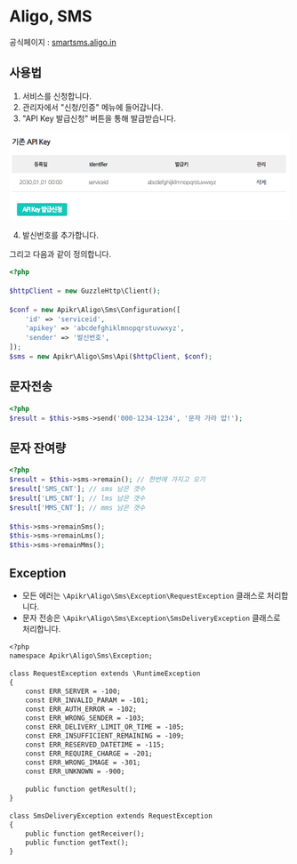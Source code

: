 Aligo, SMS
================

공식페이지 : [smartsms.aligo.in](https://smartsms.aligo.in/main.html)

## 사용법

1. 서비스를 신청합니다.
2. 관리자에서 "신청/인증" 메뉴에 들어갑니다.
3. "API Key 발급신청" 버튼을 통해 발급받습니다.

![sample](./static/example1.png)

4. 발신번호를 추가합니다.

그리고 다음과 같이 정의합니다.

```php
<?php

$httpClient = new GuzzleHttp\Client();

$conf = new Apikr\Aligo\Sms\Configuration([
    'id' => 'serviceid',
    'apikey' => 'abcdefghiklmnopqrstuvwxyz',
    'sender' => '발신번호',
]);
$sms = new Apikr\Aligo\Sms\Api($httpClient, $conf);
```

## 문자전송

```php
<?php
$result = $this->sms->send('000-1234-1234', '문자 가라 얍!');
```

## 문자 잔여량

```php
<?php
$result = $this->sms->remain(); // 한번에 가지고 오기
$result['SMS_CNT']; // sms 남은 갯수
$result['LMS_CNT']; // lms 남은 갯수
$result['MMS_CNT']; // mms 남은 갯수

$this->sms->remainSms();
$this->sms->remainLms();
$this->sms->remainMms();
```

## Exception

- 모든 에러는 `\Apikr\Aligo\Sms\Exception\RequestException` 클래스로 처리합니다.
- 문자 전송은 `\Apikr\Aligo\Sms\Exception\SmsDeliveryException` 클래스로 처리합니다.

```
<?php
namespace Apikr\Aligo\Sms\Exception;

class RequestException extends \RuntimeException
{
    const ERR_SERVER = -100;
    const ERR_INVALID_PARAM = -101;
    const ERR_AUTH_ERROR = -102;
    const ERR_WRONG_SENDER = -103;
    const ERR_DELIVERY_LIMIT_OR_TIME = -105;
    const ERR_INSUFFICIENT_REMAINING = -109;
    const ERR_RESERVED_DATETIME = -115;
    const ERR_REQUIRE_CHARGE = -201;
    const ERR_WRONG_IMAGE = -301;
    const ERR_UNKNOWN = -900;

    public function getResult();
}

class SmsDeliveryException extends RequestException
{
    public function getReceiver();
    public function getText();
}
```
